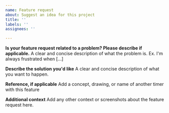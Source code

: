 ```yaml
---
name: Feature request
about: Suggest an idea for this project
title: ''
labels: ''
assignees: ''

---
```


**Is your feature request related to a problem? Please describe if applicable.**
A clear and concise description of what the problem is. Ex. I'm always frustrated when [...]

**Describe the solution you'd like**
A clear and concise description of what you want to happen.

**Reference, if applicable**
Add a concept, drawing, or name of another timer with this feature

**Additional context**
Add any other context or screenshots about the feature request here.
